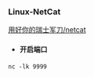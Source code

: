 ### Linux-NetCat

[用好你的瑞士军刀/netcat](https://zhuanlan.zhihu.com/p/83959309)



- #### 开启端口

```shell
nc -lk 9999
```

